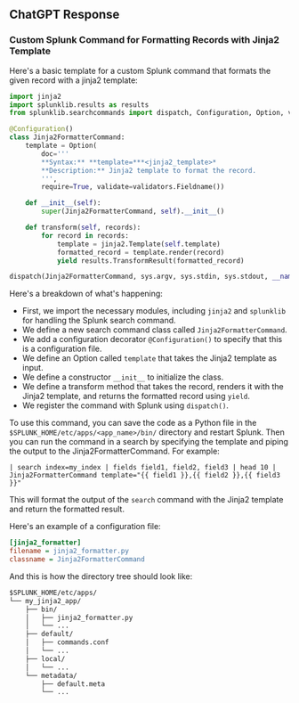 ## ChatGPT Response

### Custom Splunk Command for Formatting Records with Jinja2 Template

Here's a basic template for a custom Splunk command that formats the given record with a jinja2 template:

```python
import jinja2
import splunklib.results as results
from splunklib.searchcommands import dispatch, Configuration, Option, validators

@Configuration()
class Jinja2FormatterCommand:
    template = Option(
        doc='''
        **Syntax:** **template=***<jinja2_template>*
        **Description:** Jinja2 template to format the record.
        ''',
        require=True, validate=validators.Fieldname())

    def __init__(self):
        super(Jinja2FormatterCommand, self).__init__()

    def transform(self, records):
        for record in records:
            template = jinja2.Template(self.template)
            formatted_record = template.render(record)
            yield results.TransformResult(formatted_record)

dispatch(Jinja2FormatterCommand, sys.argv, sys.stdin, sys.stdout, __name__)
```

Here's a breakdown of what's happening:

- First, we import the necessary modules, including `jinja2` and `splunklib` for handling the Splunk search command.
- We define a new search command class called `Jinja2FormatterCommand`.
- We add a configuration decorator `@Configuration()` to specify that this is a configuration file.
- We define an Option called `template` that takes the Jinja2 template as input.
- We define a constructor `__init__` to initialize the class.
- We define a transform method that takes the record, renders it with the Jinja2 template, and returns the formatted record using `yield`.
- We register the command with Splunk using `dispatch()`.

To use this command, you can save the code as a Python file in the `$SPLUNK_HOME/etc/apps/<app_name>/bin/` directory and restart Splunk. Then you can run the command in a search by specifying the template and piping the output to the Jinja2FormatterCommand. For example:

```splunk
| search index=my_index | fields field1, field2, field3 | head 10 | Jinja2FormatterCommand template="{{ field1 }},{{ field2 }},{{ field3 }}"
```

This will format the output of the `search` command with the Jinja2 template and return the formatted result.

Here's an example of a configuration file:

```ini
[jinja2_formatter]
filename = jinja2_formatter.py
classname = Jinja2FormatterCommand
```

And this is how the directory tree should look like:

```default
$SPLUNK_HOME/etc/apps/
└── my_jinja2_app/
    ├── bin/
    │   ├── jinja2_formatter.py
    │   └── ...
    ├── default/
    │   ├── commands.conf
    │   └── ...
    ├── local/
    │   └── ...
    └── metadata/
        ├── default.meta
        └── ...
```
